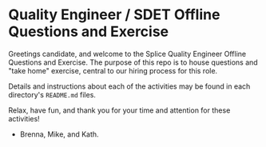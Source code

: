 # Quality Engineer / SDET Offline Questions and Exercise

Greetings candidate, and welcome to the Splice Quality Engineer Offline Questions and Exercise. The purpose of this repo is to house questions and "take home" exercise, central to our hiring process for this role. 

Details and instructions about each of the activities may be found in each directory's `README.md` files.

Relax, have fun, and thank you for your time and attention for these activities!

- Brenna, Mike, and Kath.

